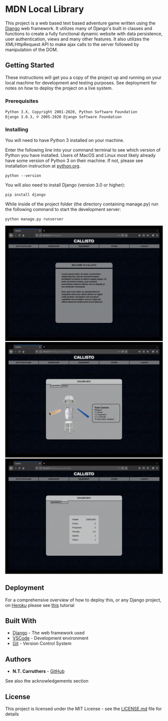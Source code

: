 # MDN Local Library

This project is a web based text based adventure game written using the [Django](https://www.djangoproject.com/) web framework. It utilizes many of Django's built in classes and functions to create a fully functional dynamic website with data persistence, user authentication, views and many other features.  It also utilizes the XMLHttpRequest API to make ajax calls to the server followed by manipulation of the DOM.

## Getting Started

These instructions will get you a copy of the project up and running on your local machine for development and testing purposes. See deployment for notes on how to deploy the project on a live system.

### Prerequisites

```
Python 3.X, Copyright 2001-2020, Python Software Foundation
Django 3.0.3, © 2005-2020 Django Software Foundation 
```

### Installing

You will need to have Python 3 installed on your machine.

Enter the following line into your command terminal to see which version of Python you have installed. Users of MacOS and Linux most likely already have some version of Python 3 on their machine. If not, please see installation instruction at [python.org](https://docs.python.org/3/).

```
python --version
```

You will also need to install Django (version 3.0 or higher):

```
pip install django
```

While inside of the project folder (the directory containing manage.py) run the following command to start the development server:

```
python manage.py runserver
```
![mech](mech1.jpg)
![mech](mech2.jpg)
![mech](mech3.jpg)

## Deployment

For a comprehensive overview of how to deploy this, or any Django project, on [Heroku](https://www.heroku.com/) please see [this](https://developer.mozilla.org/en-US/docs/Learn/Server-side/Django/Deployment) tutorial

## Built With

* [Django](https://www.djangoproject.com/) - The web framework used
* [VSCode](https://code.visualstudio.com/) - Development environment
* [Git](https://git-scm.com/) - Version Control System

## Authors

* **N.T. Carruthers** - [GitHub](https://github.com/gif007)

See also the acknowledgements section

## License

This project is licensed under the MIT License - see the [LICENSE.md](LICENSE.md) file for details